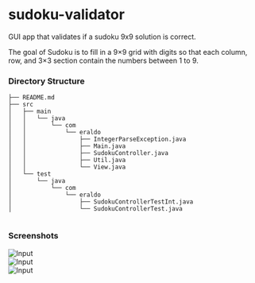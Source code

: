 # sudoku-validator
GUI app that validates if a sudoku 9x9 solution is correct.

The goal of Sudoku is to fill in a 9×9 grid with digits so that each column, row, and 3×3 section contain the numbers between 1 to 9.


### Directory Structure
```
├── README.md
├── src
│   ├── main
│   │   └── java
│   │       └── com
│   │           └── eraldo
│   │               ├── IntegerParseException.java
│   │               ├── Main.java
│   │               ├── SudokuController.java
│   │               ├── Util.java
│   │               └── View.java
│   └── test
│       └── java
│           └── com
│               └── eraldo
│                   ├── SudokuControllerTestInt.java
│                   └── SudokuControllerTest.java


```

### Screenshots

![Input](http://i63.tinypic.com/zjtgs2.png)  
![Input](http://i68.tinypic.com/2arhcg.png)  
![Input](http://i67.tinypic.com/2dijf6f.png)  
